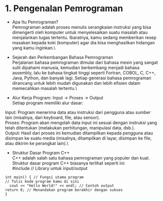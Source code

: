 # 1. Pengenalan Pemrograman

* Apa Itu Pemrograman?\
  Pemrograman adalah proses menulis serangkaian instruksi yang bisa dimengerti oleh komputer untuk menyelesaikan suatu masalah atau menjalankan tugas tertentu. Ibaratnya, kamu sedang memberikan resep masakan kepada koki (komputer) agar dia bisa menghasilkan hidangan yang kamu inginkan.\

* Sejarah dan Perkembangan Bahasa Pemrograman\
  Perjalanan bahasa pemrograman dimulai dari bahasa mesin yang sangat sulit dipahami manusia, kemudian berkembang menjadi bahasa assembly, lalu ke bahasa tingkat tinggi seperti Fortran, COBOL, C, C++, Java, Python, dan banyak lagi. Setiap generasi bahasa pemrograman dirancang untuk lebih mudah digunakan dan lebih efisien dalam memecahkan masalah tertentu.\

* Alur Kerja Program: Input → Proses → Output\
  Setiap program memiliki alur dasar:

Input: Program menerima data atau instruksi dari pengguna atau sumber lain (misalnya, dari keyboard, file, atau sensor).\
Proses: Program akan mengolah data input ini sesuai dengan instruksi yang telah ditentukan (melakukan perhitungan, manipulasi data, dsb.).\
Output: Hasil dari proses ini kemudian ditampilkan kepada pengguna atau disimpan ke suatu media (misalnya, ditampilkan di layar, disimpan ke file, atau dikirim ke perangkat lain).\


* Struktur Dasar Program C++\
  C++ adalah salah satu bahasa pemrograman yang populer dan kuat. Struktur dasar program C++ biasanya terlihat seperti ini:\
  \#include // Library untuk input/output

```
int main() { // Fungsi utama program
// Tulis kode program kamu di sini
  cout << "Hello World!" << endl; // Contoh output
return 0; // Menandakan program berakhir dengan sukses
}
```
